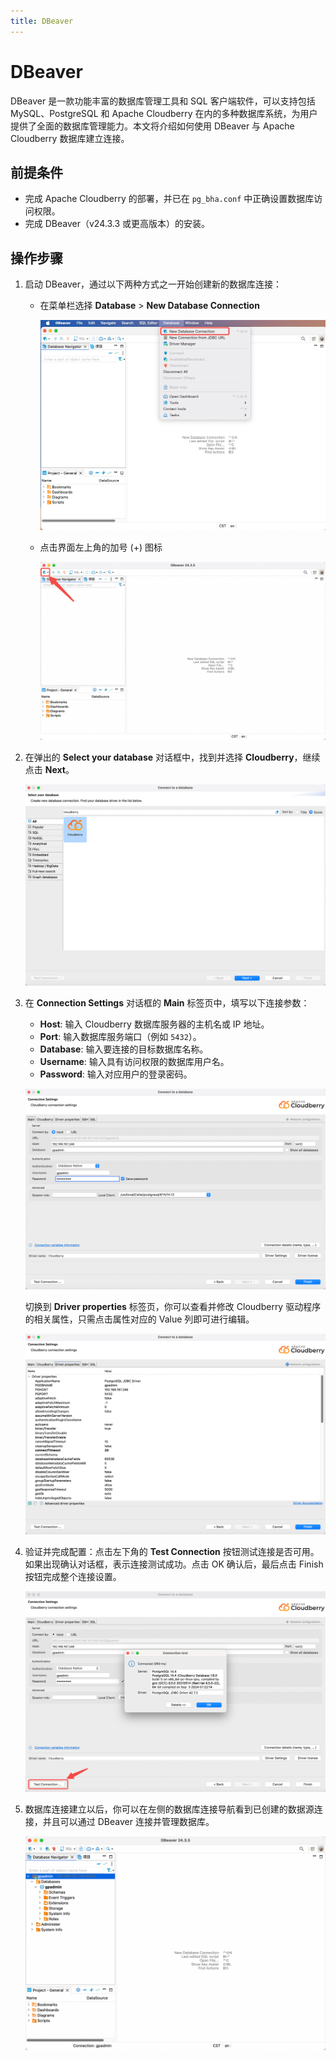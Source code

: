 ```yaml
---
title: DBeaver
---
```


# DBeaver

DBeaver 是一款功能丰富的数据库管理工具和 SQL 客户端软件，可以支持包括 MySQL、PostgreSQL 和 Apache Cloudberry 在内的多种数据库系统，为用户提供了全面的数据库管理能力。本文将介绍如何使用 DBeaver 与 Apache Cloudberry 数据库建立连接。

## 前提条件

- 完成 Apache Cloudberry 的部署，并已在 `pg_bha.conf` 中正确设置数据库访问权限。
- 完成 DBeaver（v24.3.3 或更高版本）的安装。

## 操作步骤

1. 启动 DBeaver，通过以下两种方式之一开始创建新的数据库连接：

    - 在菜单栏选择 **Database** > **New Database Connection**

        ![](/i18n/zh/docusaurus-plugin-content-docs/current/media/dbeaver1.png)

    - 点击界面左上角的加号 (+) 图标

        ![](/i18n/zh/docusaurus-plugin-content-docs/current/media/dbeaver2.png)

2. 在弹出的 **Select your database** 对话框中，找到并选择 **Cloudberry**，继续点击 **Next**。

    ![](/i18n/zh/docusaurus-plugin-content-docs/current/media/dbeaver3.png)

3. 在 **Connection Settings** 对话框的 **Main** 标签页中，填写以下连接参数：

     - **Host**: 输入 Cloudberry 数据库服务器的主机名或 IP 地址。
     - **Port**: 输入数据库服务端口（例如 `5432`）。
     - **Database**: 输入要连接的目标数据库名称。
     - **Username**: 输入具有访问权限的数据库用户名。
     - **Password**: 输入对应用户的登录密码。

    ![](/i18n/zh/docusaurus-plugin-content-docs/current/media/dbeaver4.png)

    切换到 **Driver properties** 标签页，你可以查看并修改 Cloudberry 驱动程序的相关属性，只需点击属性对应的 Value 列即可进行编辑。

    ![](/i18n/zh/docusaurus-plugin-content-docs/current/media/dbeaver5.png)

4. 验证并完成配置：点击左下角的 **Test Connection** 按钮测试连接是否可用。如果出现确认对话框，表示连接测试成功。点击 OK 确认后，最后点击 Finish 按钮完成整个连接设置。

    ![](/i18n/zh/docusaurus-plugin-content-docs/current/media/dbeaver6.png)

5. 数据库连接建立以后，你可以在左侧的数据库连接导航看到已创建的数据源连接，并且可以通过 DBeaver 连接并管理数据库。

    ![](/i18n/zh/docusaurus-plugin-content-docs/current/media/dbeaver7.png)
